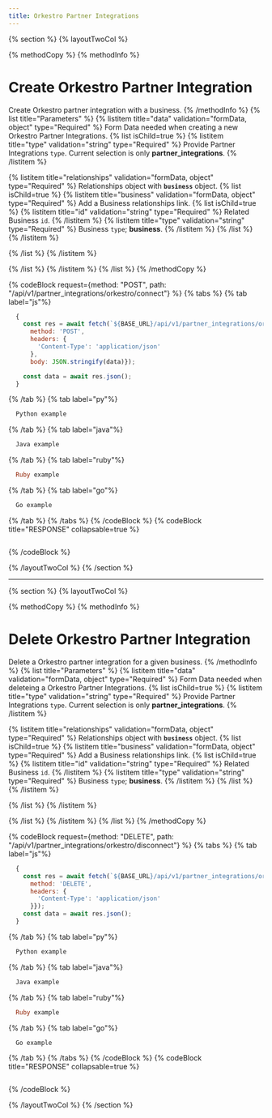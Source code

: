 ```yaml
---
title: Orkestro Partner Integrations
---
```

{% section %}
{% layoutTwoCol %}

{% methodCopy %}
{% methodInfo %}
  # Create Orkestro Partner Integration
  Create Orkestro partner integration with a business.
{% /methodInfo %}
{% list title="Parameters" %}
  {% listitem title="data" validation="formData, object" type="Required" %}
  Form Data needed when creating a new Orkestro Partner Integrations.
  {% list isChild=true %}
  {% listitem title="type" validation="string" type="Required" %}
  Provide Partner Integrations `type`. Current selection is only **partner_integrations**.
  {% /listitem %}

  {% listitem title="relationships" validation="formData, object" type="Required" %}
  Relationships object with **`business`** object.
  {% list isChild=true %}
  {% listitem title="business" validation="formData, object" type="Required" %}
  Add a Business relationships link.
  {% list isChild=true %}
  {% listitem title="id" validation="string" type="Required" %}
  Related Business `id`.
  {% /listitem %}
  {% listitem title="type" validation="string" type="Required" %}
  Business `type`; **business**.
  {% /listitem %}
  {% /list %}
  {% /listitem %}

  {% /list %}
  {% /listitem %}

  {% /list %}
  {% /listitem %}
{% /list %}
{% /methodCopy %}

{% codeBlock request={method: "POST", path: "/api/v1/partner_integrations/orkestro/connect"} %}
{% tabs %}
  {% tab label="js"%}
  ```js
    {
      const res = await fetch(`${BASE_URL}/api/v1/partner_integrations/orkestro/connect`, {
        method: 'POST',
        headers: {
          'Content-Type': 'application/json'
        },
        body: JSON.stringify(data)});

      const data = await res.json();
    }
  ```
  {% /tab %}
  {% tab label="py"%}
  ```py
    Python example
  ```
  {% /tab %}
  {% tab label="java"%}
  ```java
    Java example
  ```
  {% /tab %}
  {% tab label="ruby"%}
  ```ruby
    Ruby example
  ```
  {% /tab %}
  {% tab label="go"%}
  ```go
    Go example
  ```
  {% /tab %}
{% /tabs %}
{% /codeBlock %}
{% codeBlock title="RESPONSE" collapsable=true %}
  ```json
  ```
{% /codeBlock %}

{% /layoutTwoCol %}
{% /section %}

- - -

{% section %}
{% layoutTwoCol %}

{% methodCopy %}
{% methodInfo %}
  # Delete Orkestro Partner Integration
  Delete a Orkestro partner integration for a given business.
{% /methodInfo %}
{% list title="Parameters" %}
  {% listitem title="data" validation="formData, object" type="Required" %}
  Form Data needed when deleteing a Orkestro Partner Integrations.
  {% list isChild=true %}
  {% listitem title="type" validation="string" type="Required" %}
  Provide Partner Integrations `type`. Current selection is only **partner_integrations**.
  {% /listitem %}

  {% listitem title="relationships" validation="formData, object" type="Required" %}
  Relationships object with **`business`** object.
  {% list isChild=true %}
  {% listitem title="business" validation="formData, object" type="Required" %}
  Add a Business relationships link.
  {% list isChild=true %}
  {% listitem title="id" validation="string" type="Required" %}
  Related Business `id`.
  {% /listitem %}
  {% listitem title="type" validation="string" type="Required" %}
  Business `type`; **business**.
  {% /listitem %}
  {% /list %}
  {% /listitem %}

  {% /list %}
  {% /listitem %}

  {% /list %}
  {% /listitem %}
{% /list %}
{% /methodCopy %}

{% codeBlock request={method: "DELETE", path: "/api/v1/partner_integrations/orkestro/disconnect"} %}
{% tabs %}
  {% tab label="js"%}
  ```js
    {
      const res = await fetch(`${BASE_URL}/api/v1/partner_integrations/orkestro/disconnect`, {
        method: 'DELETE',
        headers: {
          'Content-Type': 'application/json'
        }});
      const data = await res.json();
    }
  ```
  {% /tab %}
  {% tab label="py"%}
  ```py
    Python example
  ```
  {% /tab %}
  {% tab label="java"%}
  ```java
    Java example
  ```
  {% /tab %}
  {% tab label="ruby"%}
  ```ruby
    Ruby example
  ```
  {% /tab %}
  {% tab label="go"%}
  ```go
    Go example
  ```
  {% /tab %}
{% /tabs %}
{% /codeBlock %}
{% codeBlock title="RESPONSE" collapsable=true %}
  ```json
  ```
{% /codeBlock %}

{% /layoutTwoCol %}
{% /section %}
